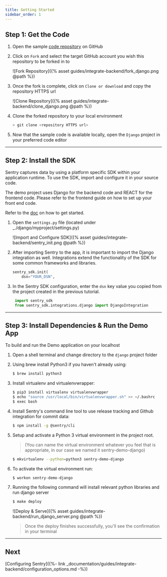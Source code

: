```yaml
---
title: Getting Started
sidebar_order: 1
---
```


## Step 1: Get the Code

1. Open the sample [code repository](https://github.com/sentry-demos/django) on GitHub

2. Click on `Fork` and select the target GitHub account you wish this repository to be forked in to

   ![Fork Repository]({% asset guides/integrate-backend/fork_django.png @path %})

3) Once the fork is complete, click on `Clone or download` and copy the repository HTTPS url

   ![Clone Repository]({% asset guides/integrate-backend/clone_django.png @path %})

4) Clone the forked repository to your local environment

   ```bash
   > git clone <repository HTTPS url>
   ```

5) Now that the sample code is available locally, open the `Django` project in your preferred code editor

---

## Step 2: Install the SDK

Sentry captures data by using a platform specific SDK within your application runtime. To use the SDK, import and configure it in your source code.

The demo project uses Django for the backend code and REACT for the frontend code. Please refer to the frontend guide on how to set up your front end code.

Refer to the [doc](https://docs.sentry.io/error-reporting/quickstart/?platform=python) on how to get started.

1. Open the `settings.py` file (located under \_./django/myproject/settings.py)

   ![Import and Configure SDK]({% asset guides/integrate-backend/sentry_init.png @path %})

2. After importing Sentry to the app, it is important to import the Django integration as well. Integrations extend the functionality of the SDK for some common frameworks and libraries.

   ```python
   sentry_sdk.init(
       dsn="YOUR_DSN",
   ```

3. In the Sentry SDK configuration, enter the `dsn` key value you copied from the project created in the previous tutorial.

   ```python
    import sentry_sdk
    from sentry_sdk.integrations.django import DjangoIntegration
   ```

---

## Step 3: Install Dependencies & Run the Demo App

To build and run the Demo application on your localhost

1. Open a shell terminal and change directory to the `django` project folder

2. Using brew install Python3 if you haven't already using:
   ```bash
   $ brew install python3
   ```
3. Install virtualenv and virtualenvwrapper:
   ```bash
   $ pip3 install virtualenv virtualenvwrapper
   $ echo "source /usr/local/bin/virtualenvwrapper.sh" >> ~/.bashrc
   $ exec bash
   ```
4. Install Sentry's command line tool to use release tracking and Github integration for commit data:
   ```bash
   $ npm install -g @sentry/cli
   ```
5. Setup and activate a Python 3 virtual environment in the project root.

   > (You can name the virtual environment whatever you feel that is appropriate, in our case we named it sentry-demo-django)

   ```bash
   $ mkvirtualenv --python=python3 sentry-demo-django
   ```

6. To activate the virtual environment run:
   ```bash
   $ workon sentry-demo-django
   ```
7. Running the following command will install relevant python libraries and run django server

   ```bash
   $ make deploy
   ```

   ![Deploy & Serve]({% asset guides/integrate-backend/run_django_server.png @path %})

   > Once the deploy finishes successfully, you'll see the confirmation in your terminal

---

## Next

[Configuring Sentry]({%- link _documentation/guides/integrate-backend/configuration_options.md -%})
